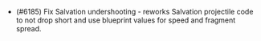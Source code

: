 - (#6185) Fix Salvation undershooting - reworks Salvation projectile code to not drop short and use blueprint values for speed and fragment spread.